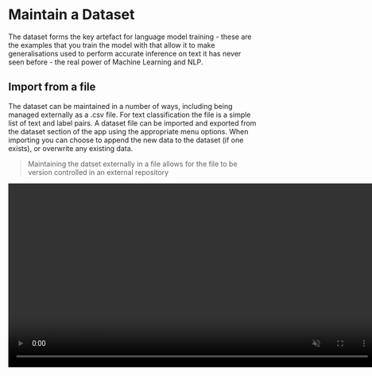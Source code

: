 # Maintain a Dataset
The dataset forms the key artefact for language model training - these are the examples that you train the model with that allow it to make generalisations used to perform accurate inference on text it has never seen before - the real power of Machine Learning and NLP.  

## Import from a file
The dataset can be maintained in a number of ways, including being managed externally as a .csv file. For text classification the file is a simple list of text and label pairs. A dataset file can be imported and exported from the dataset section of the app using the appropriate menu options. When importing you can choose to append the new data to the dataset (if one exists), or overwrite any existing data. 
>Maintaining the datset externally in a file allows for the file to be version controlled in an external repository
<video autoplay muted loop width="740" controls>
  <source src="../video/import-dataset.mp4" type="video/mp4"/>
  Your browser does not support the video tag.
</video>